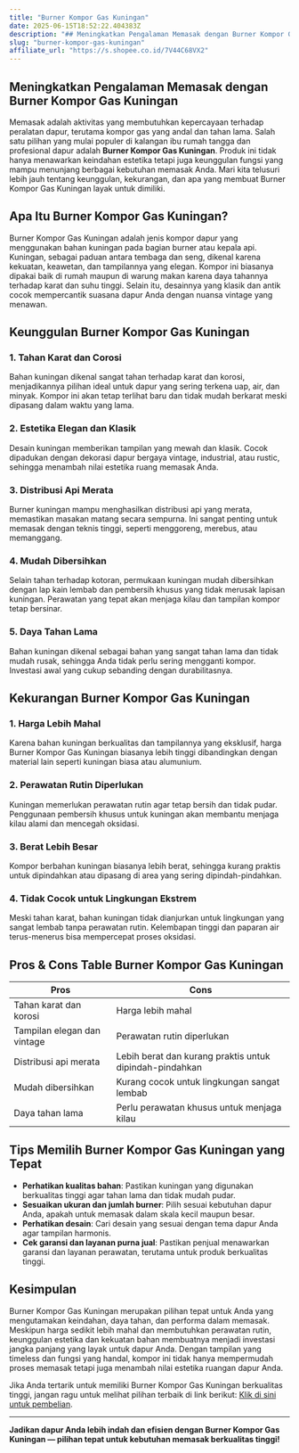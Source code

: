 ```yaml
---
title: "Burner Kompor Gas Kuningan"
date: 2025-06-15T18:52:22.404383Z
description: "## Meningkatkan Pengalaman Memasak dengan Burner Kompor Gas Kuningan..."
slug: "burner-kompor-gas-kuningan"
affiliate_url: "https://s.shopee.co.id/7V44C68VX2"
---
```

## Meningkatkan Pengalaman Memasak dengan Burner Kompor Gas Kuningan

Memasak adalah aktivitas yang membutuhkan kepercayaan terhadap peralatan dapur, terutama kompor gas yang andal dan tahan lama. Salah satu pilihan yang mulai populer di kalangan ibu rumah tangga dan profesional dapur adalah **Burner Kompor Gas Kuningan**. Produk ini tidak hanya menawarkan keindahan estetika tetapi juga keunggulan fungsi yang mampu menunjang berbagai kebutuhan memasak Anda. Mari kita telusuri lebih jauh tentang keunggulan, kekurangan, dan apa yang membuat Burner Kompor Gas Kuningan layak untuk dimiliki.

## Apa Itu Burner Kompor Gas Kuningan?

Burner Kompor Gas Kuningan adalah jenis kompor dapur yang menggunakan bahan kuningan pada bagian burner atau kepala api. Kuningan, sebagai paduan antara tembaga dan seng, dikenal karena kekuatan, keawetan, dan tampilannya yang elegan. Kompor ini biasanya dipakai baik di rumah maupun di warung makan karena daya tahannya terhadap karat dan suhu tinggi. Selain itu, desainnya yang klasik dan antik cocok mempercantik suasana dapur Anda dengan nuansa vintage yang menawan.

## Keunggulan Burner Kompor Gas Kuningan

### 1. Tahan Karat dan Corosi
Bahan kuningan dikenal sangat tahan terhadap karat dan korosi, menjadikannya pilihan ideal untuk dapur yang sering terkena uap, air, dan minyak. Kompor ini akan tetap terlihat baru dan tidak mudah berkarat meski dipasang dalam waktu yang lama.

### 2. Estetika Elegan dan Klasik
Desain kuningan memberikan tampilan yang mewah dan klasik. Cocok dipadukan dengan dekorasi dapur bergaya vintage, industrial, atau rustic, sehingga menambah nilai estetika ruang memasak Anda.

### 3. Distribusi Api Merata
Burner kuningan mampu menghasilkan distribusi api yang merata, memastikan masakan matang secara sempurna. Ini sangat penting untuk memasak dengan teknis tinggi, seperti menggoreng, merebus, atau memanggang.

### 4. Mudah Dibersihkan
Selain tahan terhadap kotoran, permukaan kuningan mudah dibersihkan dengan lap kain lembab dan pembersih khusus yang tidak merusak lapisan kuningan. Perawatan yang tepat akan menjaga kilau dan tampilan kompor tetap bersinar.

### 5. Daya Tahan Lama
Bahan kuningan dikenal sebagai bahan yang sangat tahan lama dan tidak mudah rusak, sehingga Anda tidak perlu sering mengganti kompor. Investasi awal yang cukup sebanding dengan durabilitasnya.

## Kekurangan Burner Kompor Gas Kuningan

### 1. Harga Lebih Mahal
Karena bahan kuningan berkualitas dan tampilannya yang eksklusif, harga Burner Kompor Gas Kuningan biasanya lebih tinggi dibandingkan dengan material lain seperti kuningan biasa atau alumunium.

### 2. Perawatan Rutin Diperlukan
Kuningan memerlukan perawatan rutin agar tetap bersih dan tidak pudar. Penggunaan pembersih khusus untuk kuningan akan membantu menjaga kilau alami dan mencegah oksidasi.

### 3. Berat Lebih Besar
Kompor berbahan kuningan biasanya lebih berat, sehingga kurang praktis untuk dipindahkan atau dipasang di area yang sering dipindah-pindahkan.

### 4. Tidak Cocok untuk Lingkungan Ekstrem
Meski tahan karat, bahan kuningan tidak dianjurkan untuk lingkungan yang sangat lembab tanpa perawatan rutin. Kelembapan tinggi dan paparan air terus-menerus bisa mempercepat proses oksidasi.

## Pros & Cons Table Burner Kompor Gas Kuningan

| **Pros**                                     | **Cons**                                             |
|----------------------------------------------|------------------------------------------------------|
| Tahan karat dan korosi                     | Harga lebih mahal                                 |
| Tampilan elegan dan vintage                | Perawatan rutin diperlukan                        |
| Distribusi api merata                     | Lebih berat dan kurang praktis untuk dipindah-pindahkan   |
| Mudah dibersihkan                         | Kurang cocok untuk lingkungan sangat lembab                |
| Daya tahan lama                           | Perlu perawatan khusus untuk menjaga kilau                     |

## Tips Memilih Burner Kompor Gas Kuningan yang Tepat

- **Perhatikan kualitas bahan**: Pastikan kuningan yang digunakan berkualitas tinggi agar tahan lama dan tidak mudah pudar.
- **Sesuaikan ukuran dan jumlah burner**: Pilih sesuai kebutuhan dapur Anda, apakah untuk memasak dalam skala kecil maupun besar.
- **Perhatikan desain**: Cari desain yang sesuai dengan tema dapur Anda agar tampilan harmonis.
- **Cek garansi dan layanan purna jual**: Pastikan penjual menawarkan garansi dan layanan perawatan, terutama untuk produk berkualitas tinggi.

## Kesimpulan

Burner Kompor Gas Kuningan merupakan pilihan tepat untuk Anda yang mengutamakan keindahan, daya tahan, dan performa dalam memasak. Meskipun harga sedikit lebih mahal dan membutuhkan perawatan rutin, keunggulan estetika dan kekuatan bahan membuatnya menjadi investasi jangka panjang yang layak untuk dapur Anda. Dengan tampilan yang timeless dan fungsi yang handal, kompor ini tidak hanya mempermudah proses memasak tetapi juga menambah nilai estetika ruangan dapur Anda.

Jika Anda tertarik untuk memiliki Burner Kompor Gas Kuningan berkualitas tinggi, jangan ragu untuk melihat pilihan terbaik di link berikut: [Klik di sini untuk pembelian](https://s.shopee.co.id/7V44C68VX2).

---

**Jadikan dapur Anda lebih indah dan efisien dengan Burner Kompor Gas Kuningan — pilihan tepat untuk kebutuhan memasak berkualitas tinggi!**